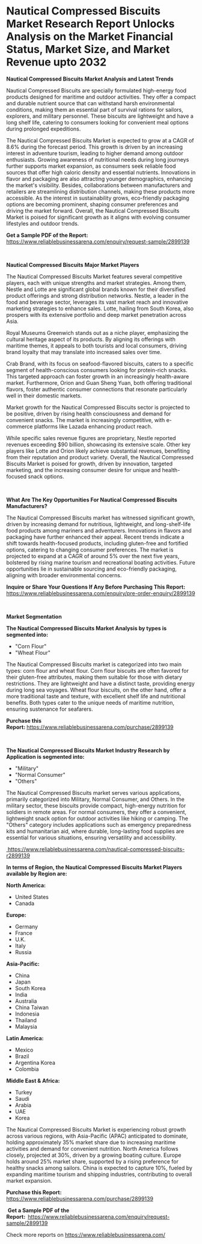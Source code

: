 <p><h1>Nautical Compressed Biscuits Market Research Report Unlocks Analysis on the Market Financial Status, Market Size, and Market Revenue upto 2032</h1></p><p><strong>Nautical Compressed Biscuits Market Analysis and Latest Trends</strong></p>
<p><p>Nautical Compressed Biscuits are specially formulated high-energy food products designed for maritime and outdoor activities. They offer a compact and durable nutrient source that can withstand harsh environmental conditions, making them an essential part of survival rations for sailors, explorers, and military personnel. These biscuits are lightweight and have a long shelf life, catering to consumers looking for convenient meal options during prolonged expeditions.</p><p>The Nautical Compressed Biscuits Market is expected to grow at a CAGR of 8.6% during the forecast period. This growth is driven by an increasing interest in adventure tourism, leading to higher demand among outdoor enthusiasts. Growing awareness of nutritional needs during long journeys further supports market expansion, as consumers seek reliable food sources that offer high caloric density and essential nutrients. Innovations in flavor and packaging are also attracting younger demographics, enhancing the market's visibility. Besides, collaborations between manufacturers and retailers are streamlining distribution channels, making these products more accessible. As the interest in sustainability grows, eco-friendly packaging options are becoming prominent, shaping consumer preferences and driving the market forward. Overall, the Nautical Compressed Biscuits Market is poised for significant growth as it aligns with evolving consumer lifestyles and outdoor trends.</p></p>
<p><strong>Get a Sample PDF of the Report:&nbsp;</strong> <a href="https://www.reliablebusinessarena.com/enquiry/request-sample/2899139?utm_campaign=3013&utm_medium=2&utm_source=Github&utm_content=ia&utm_term=15032025&utm_id=nautical-compressed-biscuits">https://www.reliablebusinessarena.com/enquiry/request-sample/2899139</a></p>
<p>&nbsp;</p>
<p><strong>Nautical Compressed Biscuits Major Market Players</strong></p>
<p><p>The Nautical Compressed Biscuits Market features several competitive players, each with unique strengths and market strategies. Among them, Nestle and Lotte are significant global brands known for their diversified product offerings and strong distribution networks. Nestle, a leader in the food and beverage sector, leverages its vast market reach and innovative marketing strategies to enhance sales. Lotte, hailing from South Korea, also prospers with its extensive portfolio and deep market penetration across Asia.</p><p>Royal Museums Greenwich stands out as a niche player, emphasizing the cultural heritage aspect of its products. By aligning its offerings with maritime themes, it appeals to both tourists and local consumers, driving brand loyalty that may translate into increased sales over time.</p><p>Crab Brand, with its focus on seafood-flavored biscuits, caters to a specific segment of health-conscious consumers looking for protein-rich snacks. This targeted approach can foster growth in an increasingly health-aware market. Furthermore, Orion and Guan Sheng Yuan, both offering traditional flavors, foster authentic consumer connections that resonate particularly well in their domestic markets.</p><p>Market growth for the Nautical Compressed Biscuits sector is projected to be positive, driven by rising health consciousness and demand for convenient snacks. The market is increasingly competitive, with e-commerce platforms like Lazada enhancing product reach.</p><p>While specific sales revenue figures are proprietary, Nestle reported revenues exceeding $90 billion, showcasing its extensive scale. Other key players like Lotte and Orion likely achieve substantial revenues, benefiting from their reputation and product variety. Overall, the Nautical Compressed Biscuits Market is poised for growth, driven by innovation, targeted marketing, and the increasing consumer desire for unique and health-focused snack options.</p></p>
<p>&nbsp;</p>
<p><strong>What Are The Key Opportunities For Nautical Compressed Biscuits Manufacturers?</strong></p>
<p><p>The Nautical Compressed Biscuits market has witnessed significant growth, driven by increasing demand for nutritious, lightweight, and long-shelf-life food products among mariners and adventurers. Innovations in flavors and packaging have further enhanced their appeal. Recent trends indicate a shift towards health-focused products, including gluten-free and fortified options, catering to changing consumer preferences. The market is projected to expand at a CAGR of around 5% over the next five years, bolstered by rising marine tourism and recreational boating activities. Future opportunities lie in sustainable sourcing and eco-friendly packaging, aligning with broader environmental concerns.</p></p>
<p><strong>Inquire or Share Your Questions If Any Before Purchasing This Report:</strong> <a href="https://www.reliablebusinessarena.com/enquiry/pre-order-enquiry/2899139?utm_campaign=3013&utm_medium=2&utm_source=Github&utm_content=ia&utm_term=15032025&utm_id=nautical-compressed-biscuits">https://www.reliablebusinessarena.com/enquiry/pre-order-enquiry/2899139</a></p>
<p>&nbsp;</p>
<p><strong>Market Segmentation</strong></p>
<p><strong>The Nautical Compressed Biscuits Market Analysis by types is segmented into:</strong></p>
<p><ul><li>"Corn Flour"</li><li>"Wheat Flour"</li></ul></p>
<p><p>The Nautical Compressed Biscuits market is categorized into two main types: corn flour and wheat flour. Corn flour biscuits are often favored for their gluten-free attributes, making them suitable for those with dietary restrictions. They are lightweight and have a distinct taste, providing energy during long sea voyages. Wheat flour biscuits, on the other hand, offer a more traditional taste and texture, with excellent shelf life and nutritional benefits. Both types cater to the unique needs of maritime nutrition, ensuring sustenance for seafarers.</p></p>
<p><strong>Purchase this Report:&nbsp;</strong><a href="https://www.reliablebusinessarena.com/purchase/2899139?utm_campaign=3013&utm_medium=2&utm_source=Github&utm_content=ia&utm_term=15032025&utm_id=nautical-compressed-biscuits">https://www.reliablebusinessarena.com/purchase/2899139</a></p>
<p>&nbsp;</p>
<p><strong>The Nautical Compressed Biscuits Market Industry Research by Application is segmented into:</strong></p>
<p><ul><li>"Military"</li><li>"Normal Consumer"</li><li>"Others"</li></ul></p>
<p><p>The Nautical Compressed Biscuits market serves various applications, primarily categorized into Military, Normal Consumer, and Others. In the military sector, these biscuits provide compact, high-energy nutrition for soldiers in remote areas. For normal consumers, they offer a convenient, lightweight snack option for outdoor activities like hiking or camping. The "Others" category includes applications such as emergency preparedness kits and humanitarian aid, where durable, long-lasting food supplies are essential for various situations, ensuring versatility and accessibility.</p></p>
<p><a href="https://www.reliablebusinessarena.com/nautical-compressed-biscuits-r2899139?utm_campaign=3013&utm_medium=2&utm_source=Github&utm_content=ia&utm_term=15032025&utm_id=nautical-compressed-biscuits">&nbsp;https://www.reliablebusinessarena.com/nautical-compressed-biscuits-r2899139</a></p>
<p><strong>In terms of Region, the Nautical Compressed Biscuits Market Players available by Region are:</strong></p>
<p>
    <p> <strong> North America: </strong>
        <ul>
            <li>United States</li>
            <li>Canada</li>
        </ul>
        </p> 
    <p> <strong> Europe: </strong>
        <ul>
            <li>Germany</li>
            <li>France</li>
            <li>U.K.</li>
            <li>Italy</li>
            <li>Russia</li>
        </ul>
        </p> 
    <p> <strong> Asia-Pacific: </strong>
        <ul>
            <li>China</li>
            <li>Japan</li>
            <li>South Korea</li>
            <li>India</li>
            <li>Australia</li>
            <li>China Taiwan</li>
            <li>Indonesia</li>
            <li>Thailand</li>
            <li>Malaysia</li>
        </ul>
        </p> 
    <p> <strong> Latin America: </strong>
        <ul>
            <li>Mexico</li>
            <li>Brazil</li>
            <li>Argentina Korea</li>
            <li>Colombia</li>
        </ul>
        </p> 
    <p> <strong> Middle East & Africa: </strong>
        <ul>
            <li>Turkey</li>
            <li>Saudi</li>
            <li>Arabia</li>
            <li>UAE</li>
            <li>Korea</li>
        </ul>
    </p>
    </p>
<p><p>The Nautical Compressed Biscuits Market is experiencing robust growth across various regions, with Asia-Pacific (APAC) anticipated to dominate, holding approximately 35% market share due to increasing maritime activities and demand for convenient nutrition. North America follows closely, projected at 30%, driven by a growing boating culture. Europe holds around 25% market share, supported by a rising preference for healthy snacks among sailors. China is expected to capture 10%, fueled by expanding maritime tourism and shipping industries, contributing to overall market expansion.</p></p>
<p><strong>Purchase this Report: </strong><a href="https://www.reliablebusinessarena.com/purchase/2899139?utm_campaign=3013&utm_medium=2&utm_source=Github&utm_content=ia&utm_term=15032025&utm_id=nautical-compressed-biscuits">https://www.reliablebusinessarena.com/purchase/2899139</a></p>
<p>&nbsp;<strong>Get a Sample PDF of the Report:&nbsp;&nbsp;</strong><a href="https://www.reliablebusinessarena.com/enquiry/request-sample/2899139?utm_campaign=3013&utm_medium=2&utm_source=Github&utm_content=ia&utm_term=15032025&utm_id=nautical-compressed-biscuits">https://www.reliablebusinessarena.com/enquiry/request-sample/2899139</a></p>
<p><strong></strong></p>
<p>Check more reports on <a href="https://www.reliablebusinessarena.com/?utm_campaign=3013&utm_medium=2&utm_source=Github&utm_content=ia&utm_term=15032025&utm_id=nautical-compressed-biscuits">https://www.reliablebusinessarena.com/</a></p>